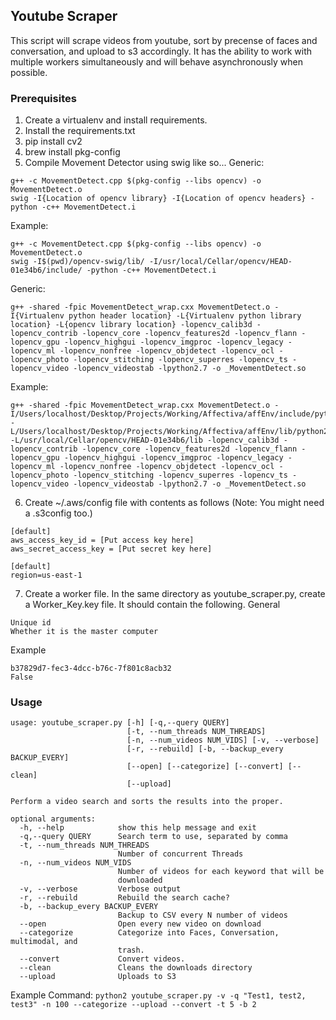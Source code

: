 ## Youtube Scraper
This script will scrape videos from youtube, sort by precense of faces and conversation, and upload to s3 accordingly. It has the ability to work with multiple workers simultaneously and will behave asynchronously when possible.

### Prerequisites
1. Create a virtualenv and install requirements.
2. Install the requirements.txt
3. pip install cv2
4. brew install pkg-config
5. Compile Movement Detector using swig like so...
Generic:
```
g++ -c MovementDetect.cpp $(pkg-config --libs opencv) -o MovementDetect.o
swig -I{Location of opencv library} -I{Location of opencv headers} -python -c++ MovementDetect.i
```
Example:
```
g++ -c MovementDetect.cpp $(pkg-config --libs opencv) -o MovementDetect.o
swig -I$(pwd)/opencv-swig/lib/ -I/usr/local/Cellar/opencv/HEAD-01e34b6/include/ -python -c++ MovementDetect.i
```
Generic:
```
g++ -shared -fpic MovementDetect_wrap.cxx MovementDetect.o -I{Virtualenv python header location} -L{Virtualenv python library location} -L{opencv library location} -lopencv_calib3d -lopencv_contrib -lopencv_core -lopencv_features2d -lopencv_flann -lopencv_gpu -lopencv_highgui -lopencv_imgproc -lopencv_legacy -lopencv_ml -lopencv_nonfree -lopencv_objdetect -lopencv_ocl -lopencv_photo -lopencv_stitching -lopencv_superres -lopencv_ts -lopencv_video -lopencv_videostab -lpython2.7 -o _MovementDetect.so
```
Example:
```
g++ -shared -fpic MovementDetect_wrap.cxx MovementDetect.o -I/Users/localhost/Desktop/Projects/Working/Affectiva/affEnv/include/python2.7 -L/Users/localhost/Desktop/Projects/Working/Affectiva/affEnv/lib/python2.7 -L/usr/local/Cellar/opencv/HEAD-01e34b6/lib -lopencv_calib3d -lopencv_contrib -lopencv_core -lopencv_features2d -lopencv_flann -lopencv_gpu -lopencv_highgui -lopencv_imgproc -lopencv_legacy -lopencv_ml -lopencv_nonfree -lopencv_objdetect -lopencv_ocl -lopencv_photo -lopencv_stitching -lopencv_superres -lopencv_ts -lopencv_video -lopencv_videostab -lpython2.7 -o _MovementDetect.so
```
6. Create ~/.aws/config file with contents as follows (Note: You might need a .s3config too.)
```
[default]
aws_access_key_id = [Put access key here]
aws_secret_access_key = [Put secret key here]

[default]
region=us-east-1
```
7. Create a worker file. In the same directory as youtube_scraper.py, create a Worker_Key.key file.
It should contain the following.
General
```
Unique id
Whether it is the master computer
```
Example
```
b37829d7-fec3-4dcc-b76c-7f801c8acb32
False
```
### Usage
```
usage: youtube_scraper.py [-h] [-q,--query QUERY]
                          [-t, --num_threads NUM_THREADS]
                          [-n, --num_videos NUM_VIDS] [-v, --verbose]
                          [-r, --rebuild] [-b, --backup_every BACKUP_EVERY]
                          [--open] [--categorize] [--convert] [--clean]
                          [--upload]

Perform a video search and sorts the results into the proper.

optional arguments:
  -h, --help            show this help message and exit
  -q,--query QUERY      Search term to use, separated by comma
  -t, --num_threads NUM_THREADS
                        Number of concurrent Threads
  -n, --num_videos NUM_VIDS
                        Number of videos for each keyword that will be
                        downloaded
  -v, --verbose         Verbose output
  -r, --rebuild         Rebuild the search cache?
  -b, --backup_every BACKUP_EVERY
                        Backup to CSV every N number of videos
  --open                Open every new video on download
  --categorize          Categorize into Faces, Conversation, multimodal, and
                        trash.
  --convert             Convert videos.
  --clean               Cleans the downloads directory
  --upload              Uploads to S3
```
Example Command:
```python2 youtube_scraper.py -v -q "Test1, test2, test3" -n 100 --categorize --upload --convert -t 5 -b 2```

